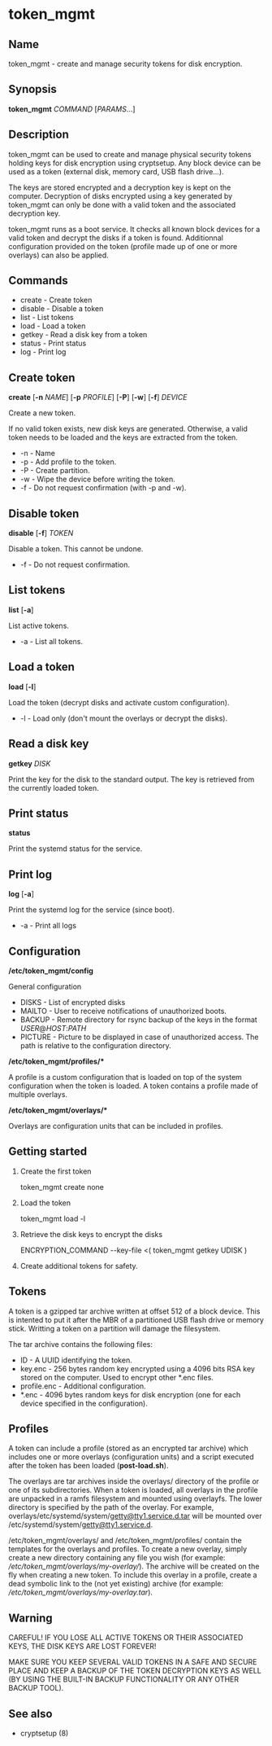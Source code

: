 # token_mgmt

## Name

token_mgmt \- create and manage security tokens for disk encryption.

## Synopsis
**token_mgmt** *COMMAND* [*PARAMS*...]

## Description

token_mgmt can be used to create and manage physical security tokens holding keys for disk encryption using cryptsetup. Any block device can be used as a token (external disk, memory card, USB flash drive...).

The keys are stored encrypted and a decryption key is kept on the computer. Decryption of disks encrypted using a key generated by token\_mgmt can only be done with a valid token and the associated decryption key.

token\_mgmt runs as a boot service. It checks all known block devices for a valid token and decrypt the disks if a token is found. Additionnal configuration provided on the token (profile made up of one or more overlays) can also be applied.

## Commands
* create - Create token
* disable - Disable a token
* list - List tokens
* load - Load a token
* getkey - Read a disk key from a token
* status - Print status
* log - Print log

## Create token

**create** [**\-n** *NAME*] [**\-p** *PROFILE*] [**\-P**] [**\-w**] [**\-f**] *DEVICE*

Create a new token.

If no valid token exists, new disk keys are generated. Otherwise, a valid token needs to be loaded and the keys are extracted from the token.

* \-n - Name
* \-p - Add profile to the token.
* \-P - Create partition.
* \-w - Wipe the device before writing the token.
* \-f - Do not request confirmation (with -p and -w).

## Disable token

**disable** [**\-f**] *TOKEN*

Disable a token. This cannot be undone.

* \-f - Do not request confirmation.

## List tokens

**list** [**\-a**]

List active tokens.

* \-a - List all tokens.

## Load a token

**load** [**\-l**]

Load the token (decrypt disks and activate custom configuration).

* \-l - Load only (don't mount the overlays or decrypt the disks).

## Read a disk key

**getkey** *DISK*

Print the key for the disk to the standard output. The key is retrieved from the currently loaded token.

## Print status

**status**

Print the systemd status for the service.

## Print log

**log** [**\-a**]

Print the systemd log for the service (since boot).

* \-a - Print all logs

## Configuration

**/etc/token_mgmt/config**

General configuration

* DISKS - List of encrypted disks
* MAILTO - User to receive notifications of unauthorized boots.
* BACKUP - Remote directory for rsync backup of the keys in the format *USER*@*HOST*:*PATH*
* PICTURE - Picture to be displayed in case of unauthorized access. The path is relative
            to the configuration directory.

**/etc/token_mgmt/profiles/\***

A profile is a custom configuration that is loaded on top of the system configuration when the token is loaded. A token contains a profile made of multiple overlays.

**/etc/token_mgmt/overlays/\***

Overlays are configuration units that can be included in profiles.

## Getting started

1) Create the first token

    token_mgmt create none

2) Load the token

    token_mgmt load -l

3) Retrieve the disk keys to encrypt the disks

    ENCRYPTION_COMMAND --key-file <( token_mgmt getkey UDISK )

4) Create additional tokens for safety.

## Tokens

A token is a gzipped tar archive written at offset 512 of a block device. This is intented to put it after the MBR of a partitioned USB flash drive or memory stick. Writting a token on a partition will damage the filesystem.

The tar archive contains the following files:
* ID - A UUID identifying the token.
* key.enc - 256 bytes random key encrypted using a 4096 bits RSA key stored on the computer. Used to encrypt other \*.enc files.
* profile.enc - Additional configuration.
* \*.enc - 4096 bytes random keys for disk encryption (one for each device specified in the configuration).

## Profiles

A token can include a profile (stored as an encrypted tar archive) which includes one or more overlays (configuration units) and a script executed after the token has been loaded (**post-load.sh**).

The overlays are tar archives inside the overlays/ directory of the profile or one of its subdirectories. When a token is loaded, all overlays in the profile are unpacked in a ramfs filesystem and mounted using overlayfs. The lower directory is specified by the path of the overlay. For example, overlays/etc/systemd/system/getty@tty1.service.d.tar will be mounted over /etc/systemd/system/getty@tty1.service.d.

/etc/token_mgmt/overlays/ and /etc/token_mgmt/profiles/ contain the templates for the overlays and profiles. To create a new overlay, simply create a new directory containing any file you wish (for example: */etc/token_mgmt/overlays/my-overlay/*). The archive will be created on the fly when creating a new token. To include this overlay in a profile, create a dead symbolic link to the (not yet existing) archive (for example: */etc/token_mgmt/overlays/my-overlay.tar*).

## Warning

CAREFUL! IF YOU LOSE ALL ACTIVE TOKENS OR THEIR ASSOCIATED KEYS, THE DISK KEYS ARE LOST FOREVER!

MAKE SURE YOU KEEP SEVERAL VALID TOKENS IN A SAFE AND SECURE PLACE AND KEEP A BACKUP OF THE TOKEN
DECRYPTION KEYS AS WELL (BY USING THE BUILT-IN BACKUP FUNCTIONALITY OR ANY OTHER BACKUP TOOL).

## See also

* cryptsetup (8)

